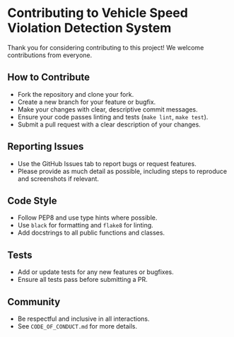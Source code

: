 # Contributing to Vehicle Speed Violation Detection System

Thank you for considering contributing to this project! We welcome contributions from everyone.

## How to Contribute

- Fork the repository and clone your fork.
- Create a new branch for your feature or bugfix.
- Make your changes with clear, descriptive commit messages.
- Ensure your code passes linting and tests (`make lint`, `make test`).
- Submit a pull request with a clear description of your changes.

## Reporting Issues

- Use the GitHub Issues tab to report bugs or request features.
- Please provide as much detail as possible, including steps to reproduce and screenshots if relevant.

## Code Style

- Follow PEP8 and use type hints where possible.
- Use `black` for formatting and `flake8` for linting.
- Add docstrings to all public functions and classes.

## Tests

- Add or update tests for any new features or bugfixes.
- Ensure all tests pass before submitting a PR.

## Community

- Be respectful and inclusive in all interactions.
- See `CODE_OF_CONDUCT.md` for more details. 